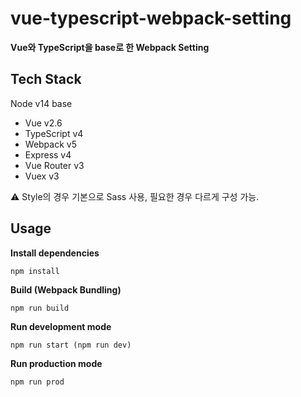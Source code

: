 # vue-typescript-webpack-setting
**Vue와 TypeScript을 base로 한 Webpack Setting**

## Tech Stack
Node v14 base

- Vue v2.6
- TypeScript v4
- Webpack v5
- Express v4
- Vue Router v3
- Vuex v3

:warning: Style의 경우 기본으로 Sass 사용, 필요한 경우 다르게 구성 가능.

## Usage
**Install dependencies**
```
npm install
```

**Build (Webpack Bundling)**
```
npm run build
```

**Run development mode**
```
npm run start (npm run dev)
```

**Run production mode**
```
npm run prod
```